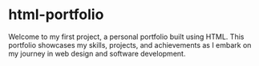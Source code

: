 # html-portfolio
Welcome to my first project, a personal portfolio built using HTML. This portfolio showcases my skills, projects, and achievements as I embark on my journey in web design and software development. 
